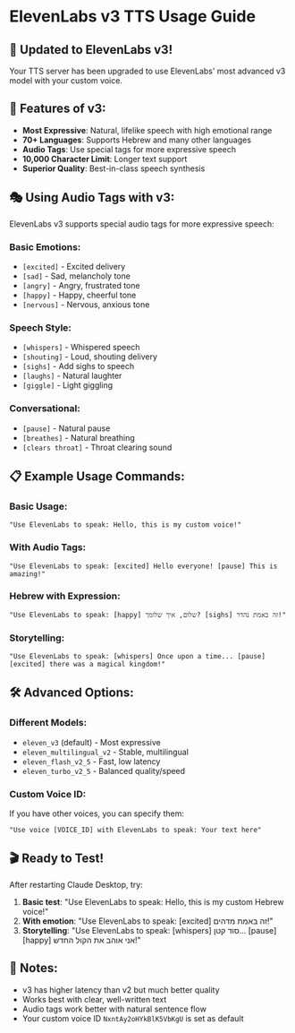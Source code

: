 # ElevenLabs v3 TTS Usage Guide

## 🚀 Updated to ElevenLabs v3!

Your TTS server has been upgraded to use ElevenLabs' most advanced v3 model with your custom voice.

## 🎯 Features of v3:
- **Most Expressive**: Natural, lifelike speech with high emotional range
- **70+ Languages**: Supports Hebrew and many other languages
- **Audio Tags**: Use special tags for more expressive speech
- **10,000 Character Limit**: Longer text support
- **Superior Quality**: Best-in-class speech synthesis

## 🎭 Using Audio Tags with v3:

ElevenLabs v3 supports special audio tags for more expressive speech:

### Basic Emotions:
- `[excited]` - Excited delivery
- `[sad]` - Sad, melancholy tone
- `[angry]` - Angry, frustrated tone
- `[happy]` - Happy, cheerful tone
- `[nervous]` - Nervous, anxious tone

### Speech Style:
- `[whispers]` - Whispered speech
- `[shouting]` - Loud, shouting delivery
- `[sighs]` - Add sighs to speech
- `[laughs]` - Natural laughter
- `[giggle]` - Light giggling

### Conversational:
- `[pause]` - Natural pause
- `[breathes]` - Natural breathing
- `[clears throat]` - Throat clearing sound

## 📋 Example Usage Commands:

### Basic Usage:
```
"Use ElevenLabs to speak: Hello, this is my custom voice!"
```

### With Audio Tags:
```
"Use ElevenLabs to speak: [excited] Hello everyone! [pause] This is amazing!"
```

### Hebrew with Expression:
```
"Use ElevenLabs to speak: [happy] שלום, איך שלומך? [sighs] זה באמת נהדר!"
```

### Storytelling:
```
"Use ElevenLabs to speak: [whispers] Once upon a time... [pause] [excited] there was a magical kingdom!"
```

## 🛠️ Advanced Options:

### Different Models:
- `eleven_v3` (default) - Most expressive
- `eleven_multilingual_v2` - Stable, multilingual
- `eleven_flash_v2_5` - Fast, low latency
- `eleven_turbo_v2_5` - Balanced quality/speed

### Custom Voice ID:
If you have other voices, you can specify them:
```
"Use voice [VOICE_ID] with ElevenLabs to speak: Your text here"
```

## 🎬 Ready to Test!

After restarting Claude Desktop, try:
1. **Basic test**: "Use ElevenLabs to speak: Hello, this is my custom Hebrew voice!"
2. **With emotion**: "Use ElevenLabs to speak: [excited] זה באמת מדהים!"
3. **Storytelling**: "Use ElevenLabs to speak: [whispers] סוד קטן... [pause] [happy] אני אוהב את הקול החדש!"

## 📝 Notes:
- v3 has higher latency than v2 but much better quality
- Works best with clear, well-written text
- Audio tags work better with natural sentence flow
- Your custom voice ID `NxntAy2oHYkBlK5VbKgU` is set as default
